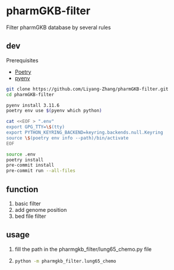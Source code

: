 # pharmGKB-filter

Filter pharmGKB database by several rules

## dev

Prerequisites

- [Poetry](https://python-poetry.org/)
- [pyenv](https://github.com/pyenv/pyenv)

```bash
git clone https://github.com/Liyang-Zhang/pharmGKB-filter.git
cd pharmGKB-filter

pyenv install 3.11.6
poetry env use $(pyenv which python)

cat <<EOF > ".env"
export GPG_TTY=\$(tty)
export PYTHON_KEYRING_BACKEND=keyring.backends.null.Keyring
source \$(poetry env info --path)/bin/activate
EOF

source .env
poetry install
pre-commit install
pre-commit run --all-files
```

## function

1. basic filter
2. add genome position
3. bed file filter

## usage

1. fill the path in the pharmgkb_filter/lung65_chemo.py file
2. ```bash
   python -m pharmgkb_filter.lung65_chemo
   ```
